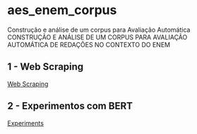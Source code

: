 # aes_enem_corpus

Construção e análise de um corpus para Avaliação Automática
CONSTRUÇÃO E ANÁLISE DE UM CORPUS PARA AVALIAÇÃO AUTOMÁTICA
DE REDAÇÕES NO CONTEXTO DO ENEM


## 1 - Web Scraping

[Web Scraping](web_corpus_builder/README.md)


## 2 - Experimentos com BERT

[Experiments](experiments_bert/README.md)